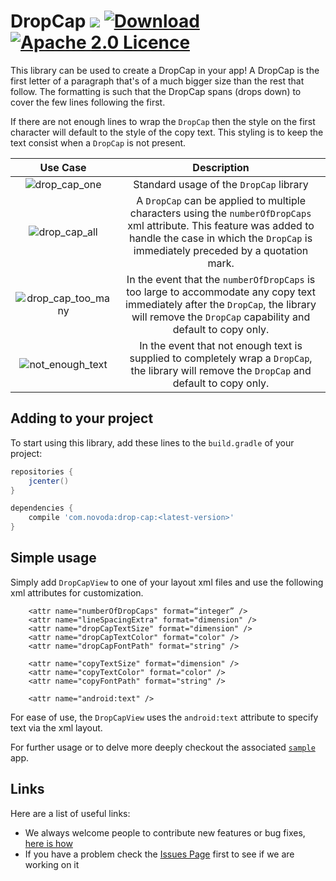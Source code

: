 # DropCap [![](https://ci.novoda.com/buildStatus/icon?job=drop-cap)](https://ci.novoda.com/job/drop-cap/lastBuild/console) [![Download](https://api.bintray.com/packages/novoda/maven/drop-cap/images/download.svg) ](https://bintray.com/novoda/maven/drop-cap/_latestVersion) [![Apache 2.0 Licence](https://img.shields.io/github/license/novoda/drop-cap.svg)](https://github.com/novoda/drop-cap/blob/master/LICENSE)

This library can be used to create a DropCap in your app! A DropCap is the first letter of a paragraph that's of a much
bigger size than the rest that follow. The formatting is such that the DropCap spans (drops down) to cover the few lines
following the first.

If there are not enough lines to wrap the `DropCap` then the style on the first character will default to the style
of the copy text. This styling is to keep the text consist when a `DropCap` is not present.

Use Case | Description
:---:|:---:
![drop_cap_one](https://cloud.githubusercontent.com/assets/3380092/24722504/d2e4ddea-1a3b-11e7-8749-0158ad3ab5e9.png) | Standard usage of the `DropCap` library
![drop_cap_all](https://cloud.githubusercontent.com/assets/3380092/24722529/edcd641a-1a3b-11e7-82df-0e535a8c60b2.png) | A `DropCap` can be applied to multiple characters using the `numberOfDropCaps` xml attribute. This feature was added to handle the case in which the `DropCap` is immediately preceded by a quotation mark.
![drop_cap_too_many](https://cloud.githubusercontent.com/assets/3380092/24722530/edcf912c-1a3b-11e7-8757-d336c8bd3c95.png) | In the event that the `numberOfDropCaps` is too large to accommodate any copy text immediately after the `DropCap`, the library will remove the `DropCap` capability and default to copy only.
![not_enough_text](https://cloud.githubusercontent.com/assets/3380092/20004465/6385c7d6-a284-11e6-875e-b1647968865b.png) | In the event that not enough text is supplied to completely wrap a `DropCap`, the library will remove the `DropCap` and default to copy only.

## Adding to your project

To start using this library, add these lines to the `build.gradle` of your project:

```groovy
repositories {
    jcenter()
}

dependencies {
    compile 'com.novoda:drop-cap:<latest-version>'
}
```

## Simple usage

Simply add `DropCapView` to one of your layout xml files and use the following xml attributes for customization.

```
    <attr name="numberOfDropCaps" format=“integer” />	
    <attr name="lineSpacingExtra" format="dimension" />
    <attr name="dropCapTextSize" format="dimension" />
    <attr name="dropCapTextColor" format="color" />
    <attr name="dropCapFontPath" format="string" />

    <attr name="copyTextSize" format="dimension" />
    <attr name="copyTextColor" format="color" />
    <attr name="copyFontPath" format="string" />

    <attr name="android:text" />
```

For ease of use, the `DropCapView` uses the `android:text` attribute to specify text via the xml layout.


For further usage or to delve more deeply checkout the associated [`sample`](https://github.com/novoda/spikes/tree/master/drop-cap/sample) app. 

## Links

Here are a list of useful links:

 * We always welcome people to contribute new features or bug fixes, [here is how](https://github.com/novoda/novoda/blob/master/CONTRIBUTING.md)
 * If you have a problem check the [Issues Page](https://github.com/novoda/drop-cap/issues) first to see if we are working on it
